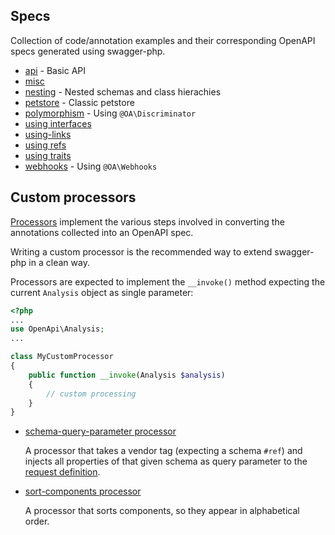 ## Specs

Collection of code/annotation examples and their corresponding OpenAPI specs generated using swagger-php.

* [api](specs/api) - Basic API
* [misc](specs/misc)
* [nesting](specs/nesting) - Nested schemas and class hierachies
* [petstore](specs/petstore) - Classic petstore
* [polymorphism](specs/polymorphism) - Using `@OA\Discriminator`
* [using interfaces](specs/using-interfaces)
* [using-links](specs/using-links)
* [using refs](specs/using-refs)
* [using traits](specs/using-traits)
* [webhooks](specs/webhooks) - Using `@OA\Webhooks`


## Custom processors

[Processors](../src/Processors) implement the various steps involved in converting the annotations collected into an OpenAPI spec.

Writing a custom processor is the recommended way to extend swagger-php in a clean way.

Processors are expected to implement the `__invoke()` method expecting the current `Analysis` object as single parameter:

```php
<?php
...
use OpenApi\Analysis;
...

class MyCustomProcessor
{
    public function __invoke(Analysis $analysis)
    {
        // custom processing
    }
}
```

* [schema-query-parameter processor](processors/schema-query-parameter)

  A processor that takes a vendor tag (expecting a schema `#ref`) and injects all properties of that given schema as
  query parameter to the [request definition](processors/schema-query-parameter/SchemaQueryParameter.php).

* [sort-components processor](processors/sort-components)

  A processor that sorts components, so they appear in alphabetical order.
